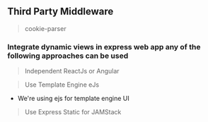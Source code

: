 ## Third Party Middleware

> cookie-parser

### Integrate dynamic views in express web app any of the following approaches can be used

> Independent ReactJs or Angular

> Use Template Engine eJs
- We're using ejs for template engine UI

> Use Express Static for JAMStack
